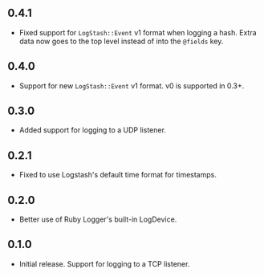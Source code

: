 0.4.1
-----
- Fixed support for `LogStash::Event` v1 format when logging a hash. Extra data
now goes to the top level instead of into the `@fields` key.

0.4.0
-----
- Support for new `LogStash::Event` v1 format. v0 is supported in 0.3+.

0.3.0
-----
- Added support for logging to a UDP listener.

0.2.1
-----
- Fixed to use Logstash's default time format for timestamps.

0.2.0
-----
- Better use of Ruby Logger's built-in LogDevice.

0.1.0
-----
- Initial release. Support for logging to a TCP listener.